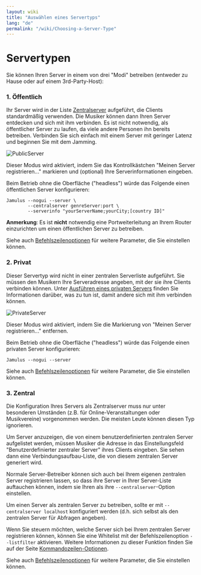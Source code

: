 ```yaml
---
layout: wiki
title: "Auswählen eines Servertyps"
lang: "de"
permalink: "/wiki/Choosing-a-Server-Type"
---
```


# Servertypen

Sie können Ihren Server in einem von drei "Modi" betreiben (entweder zu Hause oder auf einem 3rd-Party-Host):

### 1. Öffentlich
Ihr Server wird in der Liste [Zentralserver](Central-Servers) aufgeführt, die Clients standardmäßig verwenden. Die Musiker können dann Ihren Server entdecken und sich mit ihm verbinden.  Es ist nicht notwendig, als öffentlicher Server zu laufen, da viele andere Personen ihn bereits betreiben. Verbinden Sie sich einfach mit einem Server mit geringer Latenz und beginnen Sie mit dem Jamming.

![PublicServer](https://user-images.githubusercontent.com/4561747/79310856-7e0b2100-7ef4-11ea-9511-b2e3339cab6f.png)

Dieser Modus wird aktiviert, indem Sie das Kontrollkästchen "Meinen Server registrieren..." markieren und (optional) Ihre Serverinformationen eingeben.

Beim Betrieb ohne die Oberfläche ("headless") würde das Folgende einen öffentlichen Server konfigurieren:

~~~
Jamulus --nogui --server \
        --centralserver genreServer:port \
        --serverinfo "yourServerName;yourCity;[country ID]"
~~~

**Anmerkung**: Es ist **nicht** notwendig eine Portweiterleitung an Ihrem Router einzurichten um einen öffentlichen Server zu betreiben.

Siehe auch [Befehlszeilenoptionen](Command-Line-Options) für weitere Parameter, die Sie einstellen können.


### 2. Privat
Dieser Servertyp wird nicht in einer zentralen Serverliste aufgeführt. Sie müssen den Musikern Ihre Serveradresse angeben, mit der sie ihre Clients verbinden können. Unter [Ausführen eines privaten Servers](Running-a-Private-Server) finden Sie Informationen darüber, was zu tun ist, damit andere sich mit ihm verbinden können.

![PrivateServer](https://user-images.githubusercontent.com/4561747/79310944-9f6c0d00-7ef4-11ea-9d8a-ecb0e668c22d.png)

Dieser Modus wird aktiviert, indem Sie die Markierung von "Meinen Server registrieren..." entfernen.

Beim Betrieb ohne die Oberfläche ("headless") würde das Folgende einen privaten Server konfigurieren:

```shell
Jamulus --nogui --server
```

Siehe auch [Befehlszeilenoptionen](Command-Line-Options) für weitere Parameter, die Sie einstellen können.

### 3. Zentral
Die Konfiguration Ihres Servers als Zentralserver muss nur unter besonderen Umständen (z.B. für Online-Veranstaltungen oder Musikvereine) vorgenommen werden. Die meisten Leute können diesen Typ ignorieren.

Um Server anzuzeigen, die von einem benutzerdefinierten zentralen Server aufgelistet werden, müssen Musiker die Adresse in das Einstellungsfeld "Benutzerdefinierter zentraler Server" ihres Clients eingeben.  Sie sehen dann eine Verbindungsaufbau-Liste, die von diesem zentralen Server generiert wird.

Normale Server-Betreiber können sich auch bei Ihrem eigenen zentralen Server registrieren lassen, so dass ihre Server in Ihrer Server-Liste auftauchen können, indem sie Ihren als ihre `--centralserver`-Option einstellen.

Um einen Server als zentralen Server zu betreiben, sollte er mit `--centralserver localhost` konfiguriert werden (d.h. sich selbst als den zentralen Server für Abfragen angeben).

Wenn Sie steuern möchten, welche Server sich bei Ihrem zentralen Server registrieren können, können Sie eine Whitelist mit der Befehlszeilenoption `--listfilter` aktivieren. Weitere Informationen zu dieser Funktion finden Sie auf der Seite [Kommandozeilen-Optionen](Command-Line-Options).

Siehe auch [Befehlszeilenoptionen](Command-Line-Options) für weitere Parameter, die Sie einstellen können.
